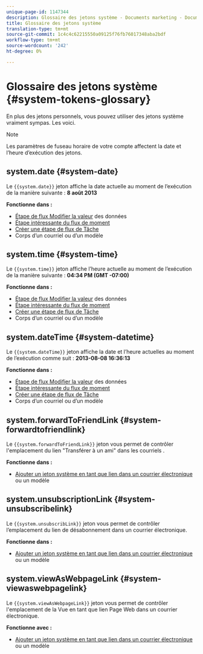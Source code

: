 ```yaml
---
unique-page-id: 1147344
description: Glossaire des jetons système - Documents marketing - Documentation du produit
title: Glossaire des jetons système
translation-type: tm+mt
source-git-commit: 1c4c4c62215550a09125f76fb76017348aba2bdf
workflow-type: tm+mt
source-wordcount: '242'
ht-degree: 0%

---
```



# Glossaire des jetons système {#system-tokens-glossary}

En plus des jetons personnels, vous pouvez utiliser des jetons système vraiment sympas. Les voici.

>[!NOTE]
>
>Les paramètres de fuseau horaire de votre compte affectent la date et l’heure d’exécution des jetons.

## system.date {#system-date}

Le `{{system.date}}` jeton affiche la date actuelle au moment de l’exécution de la manière suivante : **8 août 2013**

**Fonctionne dans :**

* [Étape de flux Modifier la valeur](../../../../product-docs/core-marketo-concepts/smart-campaigns/flow-actions/change-data-value.md) des données
* [Étape intéressante du flux de moment](../../../../product-docs/core-marketo-concepts/smart-campaigns/flow-actions/interesting-moment.md)
* [Créer une étape de flux de Tâche](../../../../product-docs/core-marketo-concepts/smart-campaigns/salesforce-flow-actions/create-task.md)
* Corps d’un courriel ou d’un modèle

## system.time {#system-time}

Le `{{system.time}}` jeton affiche l’heure actuelle au moment de l’exécution de la manière suivante : **04:34 PM (GMT -07:00)**

**Fonctionne dans :**

* [Étape de flux Modifier la valeur](../../../../product-docs/core-marketo-concepts/smart-campaigns/flow-actions/change-data-value.md) des données
* [Étape intéressante du flux de moment](../../../../product-docs/core-marketo-concepts/smart-campaigns/flow-actions/interesting-moment.md)
* [Créer une étape de flux de Tâche](../../../../product-docs/core-marketo-concepts/smart-campaigns/salesforce-flow-actions/create-task.md)
* Corps d’un courriel ou d’un modèle

## system.dateTime {#system-datetime}

Le `{{system.dateTime}}` jeton affiche la date et l’heure actuelles au moment de l’exécution comme suit : **2013-08-08 16:36:13**

**Fonctionne dans :**

* [Étape de flux Modifier la valeur](../../../../product-docs/core-marketo-concepts/smart-campaigns/flow-actions/change-data-value.md) des données
* [Étape intéressante du flux de moment](../../../../product-docs/core-marketo-concepts/smart-campaigns/flow-actions/interesting-moment.md)
* [Créer une étape de flux de Tâche](../../../../product-docs/core-marketo-concepts/smart-campaigns/salesforce-flow-actions/create-task.md)
* Corps d’un courriel ou d’un modèle

## system.forwardToFriendLink {#system-forwardtofriendlink}

Le `{{system.forwardToFriendLink}}` jeton vous permet de contrôler l&#39;emplacement du lien &quot;Transférer à un ami&quot; dans les courriels [](../../../../product-docs/email-marketing/general/functions-in-the-editor/forward-to-a-friend-link-in-emails.md).

**Fonctionne dans :**

* [Ajouter un jeton système en tant que lien dans un courrier électronique](add-a-system-token-as-a-link-in-an-email.md) ou un modèle

## system.unsubscriptionLink {#system-unsubscribelink}

Le `{{system.unsubscribLink}}` jeton vous permet de contrôler l’emplacement du lien de désabonnement dans un courrier électronique.

**Fonctionne dans :**

* [Ajouter un jeton système en tant que lien dans un courrier électronique](add-a-system-token-as-a-link-in-an-email.md) ou un modèle

## system.viewAsWebpageLink {#system-viewaswebpagelink}

Le `{{system.viewAsWebpageLink}}` jeton vous permet de contrôler l&#39;emplacement de la Vue en tant que lien Page Web dans un courrier électronique.

**Fonctionne avec :**

* [Ajouter un jeton système en tant que lien dans un courrier électronique](add-a-system-token-as-a-link-in-an-email.md) ou un modèle
